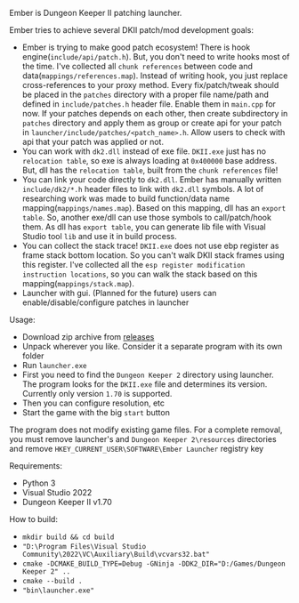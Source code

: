 Ember is Dungeon Keeper II patching launcher.

Ember tries to achieve several DKII patch/mod development goals:
- Ember is trying to make good patch ecosystem! There is hook engine(`include/api/patch.h`).
But, you don't need to write hooks most of the time. I've collected all `chunk references` between code and data(`mappings/references.map`).
Instead of writing hook, you just replace cross-references to your proxy method.
Every fix/patch/tweak should be placed in the `patches` directory with a proper file name/path and defined in `include/patches.h` header file. Enable them in `main.cpp` for now.
If your patches depends on each other, then create subdirectory in `patches` directory and apply them as group or create api for your patch in `launcher/include/patches/<patch_name>.h`.
Allow users to check with api that your patch was applied or not.
- You can work with `dk2.dll` instead of exe file. `DKII.exe` just has no `relocation table`, so exe is always loading at `0x400000` base address.
But, dll has the `relocation table`, built from the `chunk references` file!
- You can link your code directly to `dk2.dll`. Ember has manually written `include/dk2/*.h` header files to link with `dk2.dll` symbols.
A lot of researching work was made to build function/data name mapping(`mappings/names.map`).
Based on this mapping, dll has an `export table`. So, another exe/dll can use those symbols to call/patch/hook them.
As dll has `export table`, you can generate lib file with Visual Studio tool `lib` and use it in build process.
- You can collect the stack trace! `DKII.exe` does not use ebp register as frame stack bottom location. So you can't walk DKII stack frames using this register.
I've collected all the `esp register modification instruction locations`, so you can walk the stack based on this mapping(`mappings/stack.map`).
- Launcher with gui. (Planned for the future) users can enable/disable/configure patches in launcher

Usage:
- Download zip archive from [releases](https://github.com/DiaLight/Ember/releases/latest) 
- Unpack wherever you like. Consider it a separate program with its own folder
- Run `launcher.exe`
- First you need to find the `Dungeon Keeper 2` directory using launcher. The program looks for the `DKII.exe` file and determines its version. Currently only version `1.70` is supported.
- Then you can configure resolution, etc
- Start the game with the big `start` button

The program does not modify existing game files.
For a complete removal, you must remove launcher's and `Dungeon Keeper 2\resources` directories and remove `HKEY_CURRENT_USER\SOFTWARE\Ember Launcher` registry key

Requirements:
- Python 3
- Visual Studio 2022
- Dungeon Keeper II v1.70

How to build:
- `mkdir build && cd build`
- `"D:\Program Files\Visual Studio Community\2022\VC\Auxiliary\Build\vcvars32.bat"`
- `cmake -DCMAKE_BUILD_TYPE=Debug -GNinja -DDK2_DIR="D:/Games/Dungeon Keeper 2" ..`
- `cmake --build .`
- `"bin\launcher.exe"`
